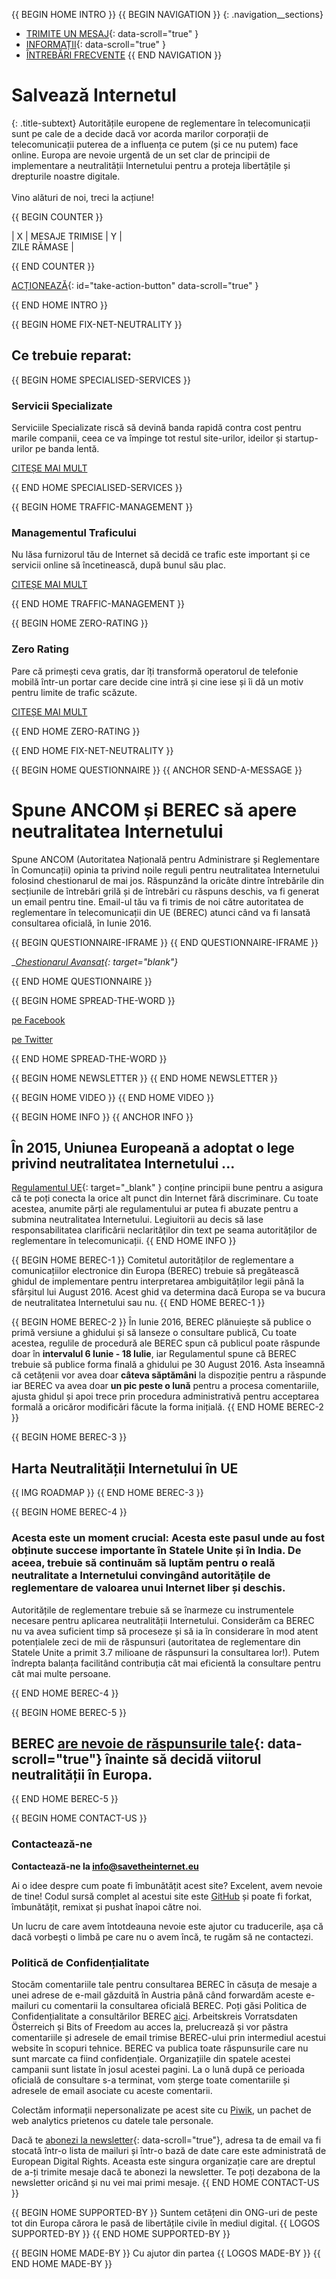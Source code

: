 {{ BEGIN HOME INTRO }}
{{ BEGIN NAVIGATION }}
{: .navigation__sections}
- [TRIMITE UN MESAJ](#send-a-message){: data-scroll="true" }
- [INFORMAȚII](#info){: data-scroll="true" }
- [ÎNTREBĂRI FRECVENTE](faq)
{{ END NAVIGATION }}

# Salvează Internetul

{: .title-subtext}
Autoritățile europene de reglementare în telecomunicații sunt pe cale de a decide dacă vor acorda marilor corporații de telecomunicații puterea de a influența ce putem (și ce nu putem) face online. Europa are nevoie urgentă de un set clar de principii de implementare a neutralității Internetului pentru a proteja libertățile și drepturile noastre digitale.
<br><br>
Vino alături de noi, treci la acțiune!

{{ BEGIN COUNTER }}

| X | MESAJE TRIMISE | Y | <br> ZILE RĂMASE |

{{ END COUNTER }}

[ACȚIONEAZĂ](#send-a-message){: id="take-action-button" data-scroll="true" }

{{ END HOME INTRO }}

{{ BEGIN HOME FIX-NET-NEUTRALITY }}

## Ce trebuie reparat:

{{ BEGIN HOME SPECIALISED-SERVICES }}

### Servicii Specializate

Serviciile Specializate riscă să devină banda rapidă contra cost pentru marile companii, ceea ce va împinge tot restul site-urilor, ideilor și startup-urilor pe banda lentă.

[CITEȘE MAI MULT](faq/#what-are-specialised-services)

{{ END HOME SPECIALISED-SERVICES }}

{{ BEGIN HOME TRAFFIC-MANAGEMENT }}

### Managementul Traficului

Nu lăsa furnizorul tău de Internet să decidă ce trafic este important și ce servicii online să încetinească, după bunul său plac.

[CITEȘE MAI MULT](faq/#what-is-traffic-management)

{{ END HOME TRAFFIC-MANAGEMENT }}

{{ BEGIN HOME ZERO-RATING }}

### Zero Rating

Pare că primești ceva gratis, dar îți transformă operatorul de telefonie mobilă într-un portar care decide cine intră și cine iese și îi dă un motiv pentru limite de trafic scăzute.

[CITEȘE MAI MULT](faq/#what-is-zero-rating)

{{ END HOME ZERO-RATING }}

{{ END HOME FIX-NET-NEUTRALITY }}


{{ BEGIN HOME QUESTIONNAIRE }}
{{ ANCHOR SEND-A-MESSAGE }}

# Spune ANCOM și BEREC să apere neutralitatea Internetului

Spune ANCOM (Autoritatea Națională pentru Administrare și Reglementare în Comuncații) opinia ta privind noile reguli pentru neutralitatea Internetului folosind chestionarul de mai jos. Răspunzând la oricâte dintre întrebările din secțiunile de întrebări grilă și de întrebări cu răspuns deschis, va fi generat un email pentru tine. Email-ul tău va fi trimis de noi către autoritatea de reglementare în telecomunicații din UE (BEREC) atunci când va fi lansată consultarea oficială, în Iunie 2016.

{{ BEGIN QUESTIONNAIRE-IFRAME }}
{{ END QUESTIONNAIRE-IFRAME }}

__[Chestionarul Avansat](https://consultation.savetheinternet.eu/advanced/){: target="_blank"}__

{{ END HOME QUESTIONNAIRE }}

{{ BEGIN HOME SPREAD-THE-WORD }}

[pe Facebook](http://www.facebook.com/sharer.php?u=https://savetheinternet.eu/ro/)

[pe Twitter](https://twitter.com/intent/tweet?text=Help%20save%20the%20internet.%20Tell%20your%20regulator%20to%20safeguard%20net%20neutrality.%20http%3A%2F%2Fwww.savetheinternet.eu%2F%20%23SaveTheInternet)

{{ END HOME SPREAD-THE-WORD }}

{{ BEGIN HOME NEWSLETTER }}
{{ END HOME NEWSLETTER }}

{{ BEGIN HOME VIDEO }}
{{ END HOME VIDEO }}

{{ BEGIN HOME INFO }}
{{ ANCHOR INFO }}
## În 2015, Uniunea Europeană a adoptat o lege privind neutralitatea Internetului ...

[Regulamentul UE](http://eur-lex.europa.eu/legal-content/EN/TXT/?uri=CELEX:32015R2120){: target="_blank" } conține principii bune pentru a asigura că te poți conecta la orice alt punct din Internet fără discriminare. Cu toate acestea, anumite părți ale regulamentului ar putea fi abuzate pentru a submina neutralitatea Internetului. Legiuitorii au decis să lase responsabilitatea clarificării neclarităților din text pe seama autorităților de reglementare în telecomunicații.
{{ END HOME INFO }}


{{ BEGIN HOME BEREC-1 }}
Comitetul autorităților de reglementare a comunicațiilor electronice din Europa (BEREC) trebuie să pregătească ghidul de implementare pentru interpretarea ambiguităților legii până la sfârșitul lui August 2016. Acest ghid va determina dacă Europa se va bucura de neutralitatea Internetului sau nu.
{{ END HOME BEREC-1 }}

{{ BEGIN HOME BEREC-2 }}
În Iunie 2016, BEREC plănuiește să publice o primă versiune a ghidului și să lanseze o consultare publică, Cu toate acestea, regulile de procedură ale BEREC spun că publicul poate răspunde doar în __intervalul 6 Iunie - 18 Iulie__, iar Regulamentul spune că BEREC trebuie să publice forma finală a ghidului pe 30 August 2016. Asta înseamnă că cetățenii vor avea doar __câteva săptămâni__ la dispoziție pentru a răspunde iar BEREC va avea doar __un pic peste o lună__ pentru a procesa comentariile, ajusta ghidul și apoi trece prin procedura administrativă pentru acceptarea formală a oricăror modificări făcute la forma inițială.
{{ END HOME BEREC-2 }}

{{ BEGIN HOME BEREC-3 }}
## Harta Neutralității Internetului în UE
{{ IMG ROADMAP }}
{{ END HOME BEREC-3 }}

{{ BEGIN HOME BEREC-4 }}
### __Acesta este un moment crucial: Acesta este pasul unde au fost obținute succese importante în Statele Unite și în India. De aceea, trebuie să continuăm să luptăm pentru o reală neutralitate a Internetului convingând autoritățile de reglementare de valoarea unui Internet liber și deschis.__

Autoritățile de reglementare trebuie să se înarmeze cu instrumentele necesare pentru aplicarea neutralității Internetului. Considerăm ca BEREC nu va avea suficient timp să proceseze și să ia în considerare în mod atent potențialele zeci de mii de răspunsuri (autoritatea de reglementare din Statele Unite a primit 3.7 milioane de răspunsuri la consultarea lor!). Putem îndrepta balanța facilitând contribuția cât mai eficientă la consultare pentru cât mai multe persoane.

{{ END HOME BEREC-4 }}

{{ BEGIN HOME BEREC-5 }}
## BEREC [are nevoie de răspunsurile tale](#send-a-message){: data-scroll="true"} înainte să decidă viitorul neutralității în Europa.
{{ END HOME BEREC-5 }}

{{ BEGIN HOME CONTACT-US }}
### Contactează-ne

__Contactează-ne la [info@savetheinternet.eu](mailto:info@savetheinternet.eu)__

Ai o idee despre cum poate fi îmbunătățit acest site? Excelent, avem nevoie de tine! Codul sursă complet al acestui site este [GitHub](https://github.com/Netzfreiheit/STI-UI) și poate fi forkat, îmbunătățit, remixat și pushat înapoi către noi.

Un lucru de care avem întotdeauna nevoie este ajutor cu traducerile, așa că dacă vorbești o limbă pe care nu o avem încă, te rugăm să ne contactezi.

### Politică de Confidențialitate

Stocăm comentariile tale pentru consultarea BEREC în căsuța de mesaje a unei adrese de e-mail găzduită în Austria până când forwardăm aceste e-mailuri cu comentarii la consultarea oficială BEREC. Poți găsi Politica de Confidențialitate a consultărilor BEREC [aici](http://berec.europa.eu/eng/document_register/subject_matter/berec_office/download/0/4615-privacy-statement-berec-office-policy-do_0.pdf). Arbeitskreis Vorratsdaten Österreich și Bits of Freedom au acces la, prelucrează și vor păstra comentariile și adresele de email trimise BEREC-ului prin intermediul acestui website în scopuri tehnice. BEREC va publica toate răspunsurile care nu sunt marcate ca fiind confidențiale. Organizațiile din spatele acestei campanii sunt listate în josul acestei pagini. La o lună după ce perioada oficială de consultare s-a terminat, vom șterge toate comentariile și adresele de email asociate cu aceste comentarii.

Colectăm informații nepersonalizate pe acest site cu [Piwik](https://piwik.org/), un pachet de web analytics prietenos cu datele tale personale.

Dacă te [abonezi la newsletter](#subscribe-to-newsletter){: data-scroll="true"}, adresa ta de email va fi stocată într-o lista de mailuri și într-o bază de date care este administrată de European Digital Rights. Aceasta este singura organizație care are dreptul de a-ți trimite mesaje dacă te abonezi la newsletter. Te poți dezabona de la newsletter oricând și nu vei mai primi mesaje.
{{ END HOME CONTACT-US }}

{{ BEGIN HOME SUPPORTED-BY }}
Suntem cetățeni din ONG-uri de peste tot din Europa cărora le pasă de libertățile civile în mediul digital.
{{ LOGOS SUPPORTED-BY }}
{{ END HOME SUPPORTED-BY }}

{{ BEGIN HOME MADE-BY }}
Cu ajutor din partea
{{ LOGOS MADE-BY }}
{{ END HOME MADE-BY }}
